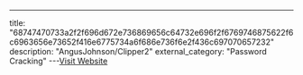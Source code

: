 ---
title: "68747470733a2f2f696d672e736869656c64732e696f2f6769746875622f6c6963656e73652f416e6775734a6f686e736f6e2f436c697070657232"
description: "AngusJohnson/Clipper2"
external_category: "Password Cracking"
---[Visit Website](https://camo.githubusercontent.com/2d5be765c510e3c8108283489e523668c19049fe5d381a3633e63cddaea5a265/68747470733a2f2f696d672e736869656c64732e696f2f6769746875622f6c6963656e73652f416e6775734a6f686e736f6e2f436c697070657232)

